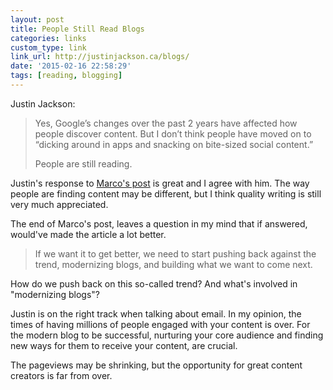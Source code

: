 ```yaml
---
layout: post
title: People Still Read Blogs
categories: links
custom_type: link
link_url: http://justinjackson.ca/blogs/
date: '2015-02-16 22:58:29'
tags: [reading, blogging]
---
```

Justin Jackson:

> Yes, Google’s changes over the past 2 years have affected how people discover content. But I don’t think people have moved on to “dicking around in apps and snacking on bite-sized social content.”
>
> People are still reading.

Justin's response to [Marco's post](http://www.marco.org/2015/02/16/google-and-blogs-shit) is great and I agree with him. The way people are finding content may be different, but I think quality writing is still very much appreciated.

The end of Marco's post, leaves a question in my mind that if answered, would've made the article a lot better.

> If we want it to get better, we need to start pushing back against the trend, modernizing blogs, and building what we want to come next.

How do we push back on this so-called trend? And what's involved in "modernizing blogs"?

Justin is on the right track when talking about email. In my opinion, the times of having millions of people engaged with your content is over. For the modern blog to be successful, nurturing your core audience and finding new ways for them to receive your content, are crucial.

The pageviews may be shrinking, but the opportunity for great content creators is far from over.
